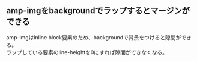 ## amp-imgをbackgroundでラップするとマージンができる  
amp-imgはinline block要素のため、backgroundで背景をつけると隙間ができる。  
ラップしている要素のline-heightを0にすれば隙間ができなくなる。

